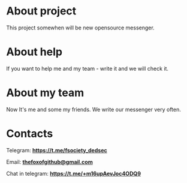 # About project
This project somewhen will be new opensource messenger.

# About help
If you want to help me and my team - write it and we will check it.

# About my team
Now It's me and some my friends. We write our messenger very often.

# Contacts
Telegram: **https://t.me/fsociety_dedsec**

Email: **thefoxofgithub@gmail.com**

Chat in telegram: **https://t.me/+m16upAevJoc4ODQ9**

